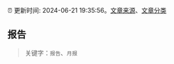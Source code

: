 :alarm_clock: 更新时间: 2024-06-21 19:35:56。[文章来源](/README.md)、[文章分类](/TAGS.md)

## 报告


> 关键字：`报告`、`月报`



